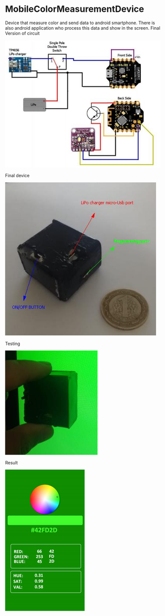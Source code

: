 # MobileColorMeasurementDevice
Device that measure color and send data to android smartphone. There is also android application who process this data and show in the screen.
Final Version of circuit 

![alt text](https://github.com/ahmetdenizyilmaz/MobileColorMeasurementDevice/blob/master/Images/Final%20version%20of%20circuit.png)

Final device 

![alt text](https://github.com/ahmetdenizyilmaz/MobileColorMeasurementDevice/blob/master/Images/Final%20device%20with%20box.png)

Testing


![alt text](https://raw.githubusercontent.com/ahmetdenizyilmaz/MobileColorMeasurementDevice/master/Images/Testing%20color%20measurement.png)

Result

![alt text](https://github.com/ahmetdenizyilmaz/MobileColorMeasurementDevice/blob/master/Images/ScreenShot%20of%20measurement.png)
